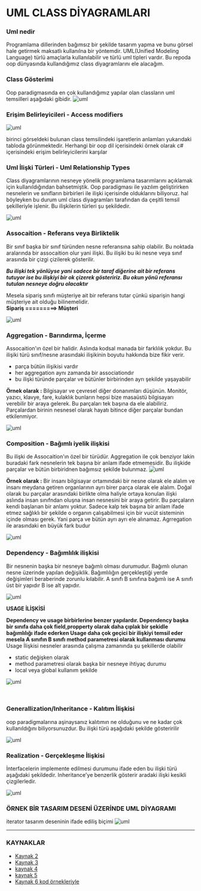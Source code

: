 # UML CLASS DİYAGRAMLARI

### Uml nedir
Programlama dillerinden bağımsız bir şekilde tasarım yapma ve bunu görsel hale getirmek maksatlı kullanılna bir yöntemdir. UML(Unified Modeling Language) türlü amaçlarla kullanılabilir ve türlü uml tipleri vardır. Bu repoda oop dünyasında kullandığımız class diyagramlarını ele alacağım.

### Class Gösterimi
Oop paradigmasında en çok kullandığımız yapılar olan classların uml temsilleri aşağıdaki gibidir.
![uml](https://github.com/hasanbaysal/Uml-Class-Diagrams/blob/master/images/class-gosterimi.png)
### Erişim Belirleyicileri - Access modifiers
![uml](https://github.com/hasanbaysal/Uml-Class-Diagrams/blob/master/images/access-modifiers.png)

birinci görseldeki bulunan class temsilindeki işaretlerin anlamları yukarıdaki tabloda görünmektedir. Herhangi bir oop dil içerisindeki örnek olarak c# içerisindeki erişim belirleyicilerini karşılar 

### Uml İlişki Türleri - Uml Relationship Types
Class diyagramlarının nesneye yönelik programlama tasarımlarını açıklamak için kullanıldığından bahsetmiştik. Oop paradigması ile yazılım geliştirirken nesnelerin ve sınıfların birbirleri ile ilişki içerisinde olduklarını biliyoruz. hal böyleyken bu durum uml class diyagramları tarafından da çeşitli temsil şekilleriyle işlenir. Bu ilişkilerin türleri şu şekildedir.

![uml](https://github.com/hasanbaysal/Uml-Class-Diagrams/blob/master/images/uml-relationship-tpyes.png)

### Assocaition - Referans veya Birliktelik
Bir sınıf başka bir sınıf türünden nesne referansına sahip olabilir. Bu noktada aralarında bir assocaition olur yani ilişki. Bu ilişiki bu iki nesne veya sınıf arasında bir çizgi çizilerek gösterilir.

***Bu ilişki tek yönlüyse yani sadece bir taraf diğerine ait bir referans tutuyor ise bu ilişkiyi bir ok çizerek gösteririz. Bu okun yönü referansı tutulan nesneye doğru olacaktır***

Mesela sipariş sınıfı müşteriye ait bir referans tutar çünkü siparişin hangi müşteriye ait olduğu bilinemelidir.\
**Sipariş =========> Müşteri**

![uml](https://github.com/hasanbaysal/Uml-Class-Diagrams/blob/master/images/assocaition.png)

### Aggregation - Barındırma, İçerme
Assocaition'ın özel bir halidir. Aslında kodsal manada bir farklılık yokdur. Bu ilişiki türü sınıf/nesne arasındaki ilişikinin boyutu hakkında bize fikir verir.

- parça bütün ilişikisi vardır 
- her aggregation aynı zamanda bir associationdır
- bu ilişki türünde parçalar ve bütünler birbirinden ayrı şekilde yaşayabilir

**Örnek olarak :**
Bilgisayar ve çevresel diğer donanımları düşünün. Monitör, yazıcı, klavye, fare, kulaklık bunların hepsi bize masaüstü bilgisayarı verebilir bir araya gelerek. Bu parçaları tek başına da ele alabiliriz. Parçalardan birinin nesnesel olarak hayatı bitince diğer parçalar bundan etkilenmiyor.

![uml](https://github.com/hasanbaysal/Uml-Class-Diagrams/blob/master/images/aggregation.png)

### Composition - Bağımlı iyelik ilişkisi
Bu ilişki de Assocaition'ın özel bir türüdür. Aggregation ile çok benziyor lakin buradaki fark nesnelerin tek başına bir anlam ifade etmemesidir. Bu ilişkide parçalar ve bütün birbiridnen bağımsız şekilde bulunmaz. 
![uml](https://github.com/hasanbaysal/Uml-Class-Diagrams/blob/master/images/COPM.png)

**Örnek olarak :**
Bir insanı bilgisayar ortamındaki bir nesne olarak ele alalım ve insanı meydana getiren organlarının ayrı birer parça olarak ele alalım. Doğal olarak bu parçalar arasındaki birlikte olma haliyle ortaya konulan ilişki aslında insan sınıfndan oluşna insan nesnesini bir araya getirir. Bu parçaların kendi başlarıan bir anlamı yoktur. Sadece kalp tek başına bir anlam ifade etmez sağlıklı bir şekilde o organın çalışabilmesi için bir vucüt sisteminin içinde olması gerek. Yani parça ve bütün ayrı ayrı ele alınamaz. Agrregation ile arasındaki en büyük fark budur

![uml](https://github.com/hasanbaysal/Uml-Class-Diagrams/blob/master/images/farklar.png)




### Dependency - Bağımlılık  ilişkisi
Bir nesnenin başka bir nesneye bağımlı olması durumudur. Bağımlı olunan nesne üzerinde yapılan değişiklik. Bağımlılığın gerçekleştiği yerde değişimleri beraberinde zorunlu kılabilir. 
A sınıfı B sınıfına bağımlı ise A sınıfı  üst bir yapıdır B ise alt yapıdır. 

![uml](https://github.com/hasanbaysal/Uml-Class-Diagrams/blob/master/images/Dependency.png)

**USAGE İLİŞKİSİ** <br />

**Dependency ve usage birbirlerine benzer yapılardır. Dependency başka bir sınıfa daha çok field,propperty olarak daha çıplak bir şekidle bağımlılığı ifade ederken Usage daha çok geçici bir ilişkiyi temsil eder mesela A sınıfın B sınıfı method parametresi olarak kullanması durumu** <br />
Usage İlişkisi nesneler arasında çalışma zamanında şu şekillerde olabilir
- static değişken olarak
- method parametresi olarak başka bir nesneye ihtiyaç durumu
- local veya global kullanım şekilde

![uml](https://github.com/hasanbaysal/Uml-Class-Diagrams/blob/master/images/usage.png)


<br />


### Generallization/Inheritance - Kalıtım İlişkisi 

oop paradigmalarına aşinaysanız kalıtımın ne olduğunu ve ne kadar çok kullanıldığını biliyorsunuzdur. Bu ilişki türü aşağıdaki şekilde gösteririlir

![uml](https://github.com/hasanbaysal/Uml-Class-Diagrams/blob/master/images/kalıtım.png)



### Realization - Gerçekleşme İlişkisi 

İnterfacelerin implemente edilmesi durumunu ifade eden bu ilişki türü aşağıdaki şekildedir. Inheritance'ye benzerlik gösterir aradaki ilişki kesikli çizgilerledir. 

![uml](https://github.com/hasanbaysal/Uml-Class-Diagrams/blob/master/images/realization.webp)



### ÖRNEK BİR TASARIM DESENİ ÜZERİNDE UML DİYAGRAMI
iterator tasarım deseninin ifade ediliş biçimi
![uml](https://github.com/hasanbaysal/Uml-Class-Diagrams/blob/master/images/iteratorpattern1.png)



---------------------------
### KAYNAKLAR 

- [Kaynak 2](http://www.cs.sjsu.edu/~pearce/modules/lectures/uml/class/association)
- [Kaynak 3](https://tugrulbayrak.medium.com/uml-class-diyagramlari-4c3bb7e9cc4c)
- [kaynak 4](https://www.includekarabuk.com/kategoriler/genel/UML-Sinif-Diyagrami-Iliskileri.php#Dependency)
- [kaynak 5](https://www.c-sharpcorner.com/UploadFile/ff2f08/association-aggregation-and-composition/)
- [Kaynak 6 kod örnekleriyle](https://medium.com/@ibrahimyengue/association-aggregation-and-composition-in-c-8cbeaa81201d)
